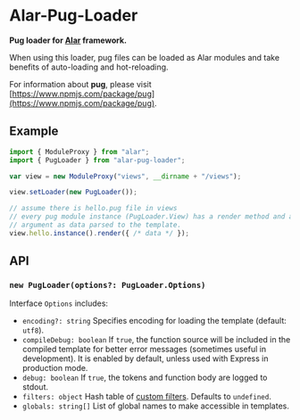 # Alar-Pug-Loader

**Pug loader for [Alar](https://github.com/hyurl/alar) framework.**

When using this loader, pug files can be loaded as Alar modules and take
benefits of auto-loading and hot-reloading.

For information about **pug**, please visit 
[https://www.npmjs.com/package/pug](https://www.npmjs.com/package/pug).

## Example

```typescript
import { ModuleProxy } from "alar";
import { PugLoader } from "alar-pug-loader";

var view = new ModuleProxy("views", __dirname + "/views");

view.setLoader(new PugLoader());

// assume there is hello.pug file in views
// every pug module instance (PugLoader.View) has a render method and accepts an
// argument as data parsed to the template.
view.hello.instance().render({ /* data */ });
```

## API

### `new PugLoader(options?: PugLoader.Options)`

Interface `Options` includes:

- `encoding?: string` Specifies encoding for loading the template (default: 
    `utf8`).
- `compileDebug: boolean` If `true`, the function source will be included in the
    compiled template for better error messages (sometimes useful in development).
    It is enabled by default, unless used with Express in production mode.
- `debug: boolean` If `true`, the tokens and function body are logged to stdout.
- `filters: object` Hash table of 
    [custom filters](https://pugjs.org/language/filters.html#custom-filters). 
    Defaults to `undefined`.
- `globals: string[]` List of global names to make accessible in templates.